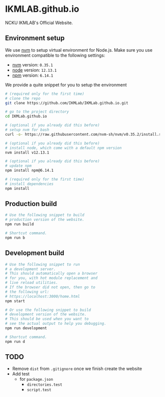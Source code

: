 # IKMLAB.github.io

NCKU IKMLAB's Official Website.

## Environment setup

We use [nvm](https://github.com/nvm-sh/nvm) to setup virtual environment for Node.js.
Make sure you use environment compatible to the following settings:

- [nvm](https://github.com/nvm-sh/nvm) version: `0.35.1`
- [node](https://nodejs.org/en/) version: `12.13.1`
- [npm](https://www.npmjs.com/) version: `6.14.1`

We provide a quite snippet for you to setup the environment

```sh
# (required only for the first time)
# clone the repo
git clone https://github.com/IKMLab/IKMLab.github.io.git

# go to the project directory
cd IKMLab.github.io

# (optional if you already did this before)
# setup nvm for bash
curl -o- https://raw.githubusercontent.com/nvm-sh/nvm/v0.35.2/install.sh | bash

# (optional if you already did this before)
# install node, which come with a default npm version
nvm install v12.13.1

# (optional if you already did this before)
# update npm
npm install npm@6.14.1

# (required only for the first time)
# install dependencies
npm install
```

## Production build

```sh
# Use the following snippet to build
# production version of the website.
npm run build

# Shortcut command.
npm run b
```

## Development build

```sh
# Use the following snippet to run
# a development server.
# This should automatically open a browser
# for you, with hot module replacement and
# live reload utilities.
# If the browser did not open, then go to
# the following url:
# https://localhost:3000/home.html
npm start

# Or use the following snippet to build
# development version of the website.
# This should be used when you want to
# see the actual output to help you debugging.
npm run development

# Shortcut command.
npm run d
```

## TODO

- Remove `dist` from `.gitignore` once we finish create the website
- Add test
  - for `package.json`
    - `directories.test`
    - `script.test`
